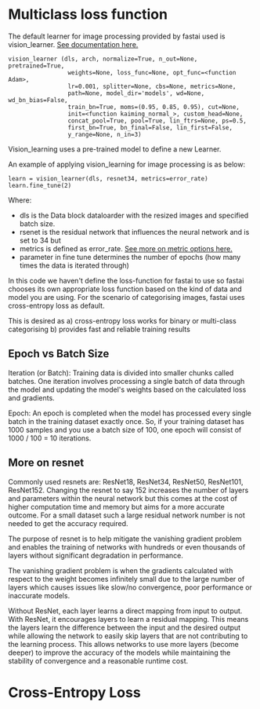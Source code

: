 # Multiclass loss function

The default learner for image processing provided by fastai used is vision_learner. [See documentation here.](https://docs.fast.ai/vision.learner.html)
```
vision_learner (dls, arch, normalize=True, n_out=None, pretrained=True,
                 weights=None, loss_func=None, opt_func=<function Adam>,
                 lr=0.001, splitter=None, cbs=None, metrics=None,
                 path=None, model_dir='models', wd=None, wd_bn_bias=False,
                 train_bn=True, moms=(0.95, 0.85, 0.95), cut=None,
                 init=<function kaiming_normal_>, custom_head=None,
                 concat_pool=True, pool=True, lin_ftrs=None, ps=0.5,
                 first_bn=True, bn_final=False, lin_first=False,
                 y_range=None, n_in=3)
```
Vision_learning uses a pre-trained model to define a new Learner.

An example of applying vision_learning for image processing is as below:

```
learn = vision_learner(dls, resnet34, metrics=error_rate)
learn.fine_tune(2)
```
Where:
- dls is the Data block dataloarder with the resized images and specified batch size.
- rsenet is the residual network that influences the neural network and is set to 34 but 
- metrics is defined as error_rate. [See more on metric options here.](https://docs.fast.ai/metrics.html#multi-label-classification)
- parameter in fine tune determines the number of epochs (how many times the data is iterated through)

In this code we haven't define the loss-function for fastai to use so fastai chooses its own appropriate loss function
based on the kind of data and model you are using. For the scenario of categorising images, fastai uses cross-entropy loss as default.

This is desired as 
a) cross-entropy loss works for binary or multi-class categorising
b) provides fast and reliable training results

## Epoch vs Batch Size
Iteration (or Batch): Training data is divided into smaller chunks called batches. One iteration involves processing a single batch of data through the model and updating the model's weights based on the calculated loss and gradients.

Epoch: An epoch is completed when the model has processed every single batch in the training dataset exactly once. So, if your training dataset has 1000 samples and you use a batch size of 100, one epoch will consist of 1000 / 100 = 10 iterations.

## More on resnet
Commonly used resnets are: ResNet18, ResNet34, ResNet50, ResNet101, ResNet152.
Changing the resnet to say 152 increases the number of layers and parameters within the neural network but this comes at the cost of higher computation time and memory but aims for a more accurate outcome. For a small dataset such a large residual network number is not needed to get the accuracy required.

The purpose of resnet is to help mitigate the vanishing gradient problem and enables the training of networks with hundreds or even thousands of layers without significant degradation in performance. 

The vanishing gradient problem is when the gradients calculated with respect to the weight becomes infinitely small due to the large number of layers which causes issues like slow/no convergence, poor performance or inaccurate models.

Without ResNet, each layer learns a direct mapping from input to output. With ResNet, it encourages layers to learn a residual mapping. This means the layers learn the difference between the input and the desired output while allowing the network to easily skip layers that are not contributing to the learning process. This allows networks to use more layers (become deeper) to improve the accuracy of the models while maintaining the stability of convergence and a reasonable runtime cost.

# Cross-Entropy Loss



